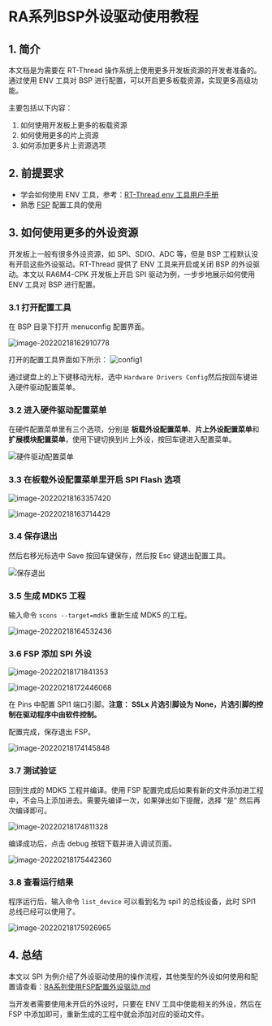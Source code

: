 # RA系列BSP外设驱动使用教程

## 1. 简介

本文档是为需要在 RT-Thread 操作系统上使用更多开发板资源的开发者准备的。通过使用 ENV 工具对 BSP 进行配置，可以开启更多板载资源，实现更多高级功能。

主要包括以下内容：

1. 如何使用开发板上更多的板载资源
2. 如何使用更多的片上资源
3. 如何添加更多片上资源选项

## 2. 前提要求

- 学会如何使用 ENV 工具，参考：[RT-Thread env 工具用户手册](https://www.rt-thread.org/document/site/programming-manual/env/env/)
- 熟悉 [FSP](https://www2.renesas.cn/jp/zh/software-tool/flexible-software-package-fsp) 配置工具的使用

## 3. 如何使用更多的外设资源

开发板上一般有很多外设资源，如 SPI、SDIO、ADC 等，但是 BSP 工程默认没有开启这些外设驱动。RT-Thread 提供了 ENV 工具来开启或关闭 BSP 的外设驱动。本文以 RA6M4-CPK 开发板上开启 SPI 驱动为例，一步步地展示如何使用 ENV 工具对 BSP 进行配置。

### 3.1 打开配置工具

在 BSP 目录下打开 menuconfig 配置界面。

![image-20220218162910778](figures/menuconfig_ra6m4cpk.png) 

打开的配置工具界面如下所示：
 ![config1](figures/config1.png) 

通过键盘上的上下键移动光标，选中 `Hardware Drivers Config`然后按回车键进入硬件驱动配置菜单。

### 3.2 进入硬件驱动配置菜单

在硬件配置菜单里有三个选项，分别是 **板载外设配置菜单**、**片上外设配置菜单**和**扩展模块配置菜单**，使用下键切换到片上外设，按回车键进入配置菜单。

![硬件驱动配置菜单](figures/config2.png) 

### 3.3 在板载外设配置菜单里开启 SPI Flash 选项

![image-20220218163357420](figures/menuconfig_spi.png) 

![image-20220218163714429](figures/menuconfig_spi1.png) 



### 3.4 保存退出

然后右移光标选中 Save 按回车键保存，然后按 Esc 键退出配置工具。

![保存退出](figures/save.png) 



### 3.5 生成 MDK5 工程

输入命令 `scons --target=mdk5` 重新生成 MDK5 的工程。

![image-20220218164532436](figures/scons_mdk5.png) 

### 3.6 FSP 添加 SPI 外设

![image-20220218171841353](figures/fsp_spi.png) 

![image-20220218172446068](figures/fsp_spi1.png) 

在 Pins 中配置 SPI1 端口引脚。**注意： SSLx 片选引脚设为 None，片选引脚的控制在驱动程序中由软件控制。**

配置完成，保存退出 FSP。

![image-20220218174145848](figures/fsp_spi2.png) 

### 3.7 测试验证

回到生成的 MDK5 工程并编译。使用 FSP 配置完成后如果有新的文件添加进工程中，不会马上添加进去。需要先编译一次，如果弹出如下提醒，选择 “是” 然后再次编译即可。

![image-20220218174811328](figures/mdk_build.png) 

编译成功后，点击 debug 按钮下载并进入调试页面。

![image-20220218175442360](figures/mdk_build1.png) 

### 3.8 查看运行结果

程序运行后，输入命令 `list_device` 可以看到名为 spi1 的总线设备，此时 SPI1 总线已经可以使用了。

![image-20220218175926965](figures/run_spi1.png) 

## 4. 总结

本文以 SPI 为例介绍了外设驱动使用的操作流程，其他类型的外设如何使用和配置请查看：[RA系列使用FSP配置外设驱动.md](RA系列使用FSP配置外设驱动.md)

当开发者需要使用未开启的外设时，只要在 ENV 工具中使能相关的外设，然后在 FSP 中添加即可，重新生成的工程中就会添加对应的驱动文件。
